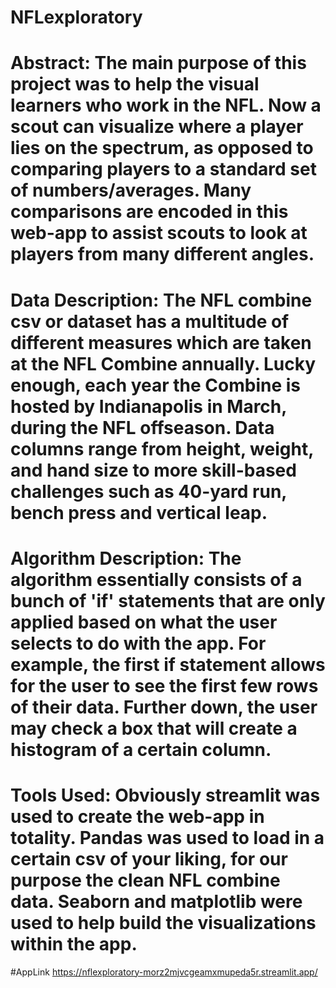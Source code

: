 # NFLexploratory
# Abstract: The main purpose of this project was to help the visual learners who work in the NFL. Now a scout can visualize where a player lies on the spectrum, as opposed to comparing players to a standard set of numbers/averages.  Many comparisons are encoded in this web-app to assist scouts to look at players from many different angles.
# Data Description: The NFL combine csv or dataset has a multitude of different measures which are taken at the NFL Combine annually.  Lucky enough, each year the Combine is hosted by Indianapolis in March, during the NFL offseason.  Data columns range from height, weight, and hand size to more skill-based challenges such as 40-yard run, bench press and vertical leap.
# Algorithm Description: The algorithm essentially consists of a bunch of 'if' statements that are only applied based on what the user selects to do with the app.  For example, the first if statement allows for the user to see the first few rows of their data.  Further down, the user may check a box that will create a histogram of a certain column.
# Tools Used: Obviously streamlit was used to create the web-app in totality.  Pandas was used to load in a certain csv of your liking, for our purpose the clean NFL combine data.  Seaborn and matplotlib were used to help build the visualizations within the app. 

#AppLink
https://nflexploratory-morz2mjvcgeamxmupeda5r.streamlit.app/

